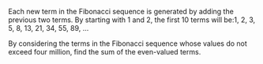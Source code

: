 Each new term in the Fibonacci sequence is generated by adding the previous two terms.
By starting with 1 and 2, the first 10 terms will be:1, 2, 3, 5, 8, 13, 21, 34, 55, 89, ...

By considering the terms in the Fibonacci sequence whose values do not exceed four million,
find the sum of the even-valued terms.
